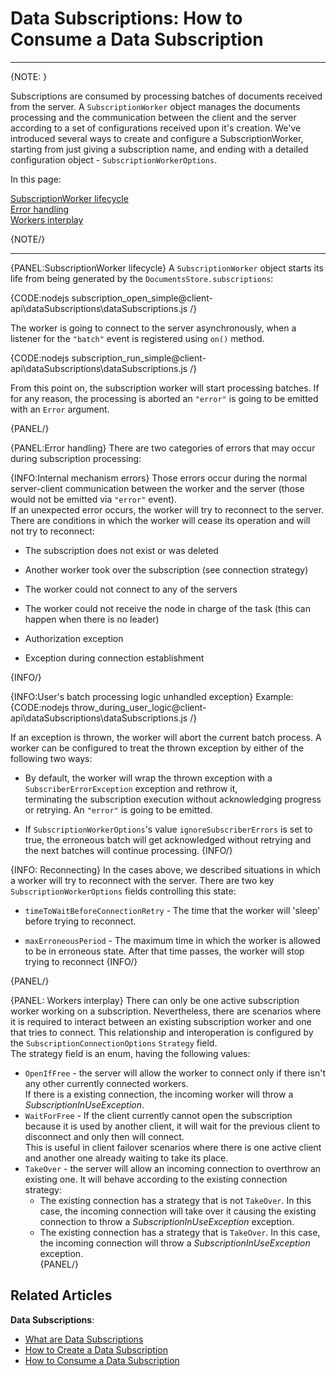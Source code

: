 # Data Subscriptions: How to Consume a Data Subscription

---

{NOTE: }

Subscriptions are consumed by processing batches of documents received from the server. 
A `SubscriptionWorker` object manages the documents processing and the communication between the client and the server according to a set of configurations received upon it's creation. 
We've introduced several ways to create and configure a SubscriptionWorker, starting from just giving a subscription name, and ending with a detailed configuration object - `SubscriptionWorkerOptions`.

In this page:

[SubscriptionWorker lifecycle](../../../client-api/data-subscriptions/consumption/how-to-consume-data-subscription#subscriptionworker-lifecycle)  
[Error handling](../../../client-api/data-subscriptions/consumption/how-to-consume-data-subscription#error-handling)  
[Workers interplay](../../../client-api/data-subscriptions/consumption/how-to-consume-data-subscription#workers-interplay)

{NOTE/}

---

{PANEL:SubscriptionWorker lifecycle}
A `SubscriptionWorker` object starts its life from being generated by the `DocumentsStore.subscriptions`:

{CODE:nodejs subscription_open_simple@client-api\dataSubscriptions\dataSubscriptions.js /}

The worker is going to connect to the server asynchronously, when a listener for the `"batch"` event is registered using `on()` method. 

{CODE:nodejs subscription_run_simple@client-api\dataSubscriptions\dataSubscriptions.js /}

From this point on, the subscription worker will start processing batches. If for any reason, the processing is aborted an `"error"` is going to be emitted with an `Error` argument.

{PANEL/}


{PANEL:Error handling}
There are two categories of errors that may occur during subscription processing:

{INFO:Internal mechanism errors}
Those errors occur during the normal server-client communication between the worker and the server (those would not be emitted via `"error"` event).  
If an unexpected error occurs, the worker will try to reconnect to the server. There are conditions in which the worker will cease its operation and will not try to reconnect:  

* The subscription does not exist or was deleted  

* Another worker took over the subscription (see connection strategy)

* The worker could not connect to any of the servers

* The worker could not receive the node in charge of the task (this can happen when there is no leader)

* Authorization exception

* Exception during connection establishment

{INFO/}

{INFO:User's batch processing logic unhandled exception}
Example:
{CODE:nodejs throw_during_user_logic@client-api\dataSubscriptions\dataSubscriptions.js /}

If an exception is thrown, the worker will abort the current batch process. 
A worker can be configured to treat the thrown exception by either of the following two ways:  

* By default, the worker will wrap the thrown exception with a `SubscriberErrorException` exception and rethrow it,  
  terminating the subscription execution without acknowledging progress or retrying. An `"error"` is going to be emitted.

* If `SubscriptionWorkerOptions`'s value `ignoreSubscriberErrors` is set to true, the erroneous batch will get acknowledged without retrying and the next batches will continue processing. 
{INFO/}

{INFO: Reconnecting}
In the cases above, we described situations in which a worker will try to reconnect with the server. There are two key `SubscriptionWorkerOptions` fields controlling this state:

* `timeToWaitBeforeConnectionRetry` - The time that the worker will 'sleep' before trying to reconnect.

* `maxErroneousPeriod` - The maximum time in which the worker is allowed to be in erroneous state. After that time passes, the worker will stop trying to reconnect
{INFO/}


{PANEL/}

{PANEL: Workers interplay}
There can only be one active subscription worker working on a subscription. 
Nevertheless, there are scenarios where it is required to interact between an existing subscription worker and one that tries to connect. 
This relationship and interoperation is configured by the `SubscriptionConnectionOptions` `Strategy` field.  
The strategy field is an enum, having the following values:  

* `OpenIfFree` - the server will allow the worker to connect only if there isn't any other currently connected workers.  
  If there is a existing connection, the incoming worker will throw a *SubscriptionInUseException*.  
* `WaitForFree` - If the client currently cannot open the subscription because it is used by another client, it will wait for the previous client to disconnect and only then will connect.  
  This is useful in client failover scenarios where there is one active client and another one already waiting to take its place.  
* `TakeOver` - the server will allow an incoming connection to overthrow an existing one. It will behave according to the existing connection strategy:
  * The existing connection has a strategy that is not `TakeOver`. In this case, the incoming connection will take over it causing the existing connection to throw a *SubscriptionInUseException* exception.  
  * The existing connection has a strategy that is `TakeOver`. In this case, the incoming connection will throw a *SubscriptionInUseException* exception.  
{PANEL/}

## Related Articles

**Data Subscriptions**:

- [What are Data Subscriptions](../../../client-api/data-subscriptions/what-are-data-subscriptions)
- [How to Create a Data Subscription](../../../client-api/data-subscriptions/creation/how-to-create-data-subscription)
- [How to Consume a Data Subscription](../../../client-api/data-subscriptions/consumption/how-to-consume-data-subscription)
